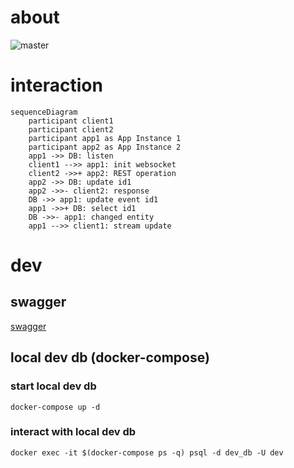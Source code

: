# about

![master](https://github.com/steliospaps/spike-jpa-postgresql-events/actions/workflows/java_ci.yml/badge.svg?branch=master&event=push)

# interaction

```mermaid
sequenceDiagram
    participant client1
    participant client2
    participant app1 as App Instance 1
    participant app2 as App Instance 2
    app1 ->> DB: listen
    client1 -->> app1: init websocket
    client2 ->>+ app2: REST operation
    app2 ->> DB: update id1
    app2 ->>- client2: response
    DB ->> app1: update event id1
    app1 ->>+ DB: select id1
    DB ->>- app1: changed entity
    app1 -->> client1: stream update

```

# dev

## swagger

[swagger](http://localhost:8080/swagger-ui.html)

## local dev db (docker-compose)

### start local dev db

```
docker-compose up -d
```

### interact with local dev db

```
docker exec -it $(docker-compose ps -q) psql -d dev_db -U dev
```

